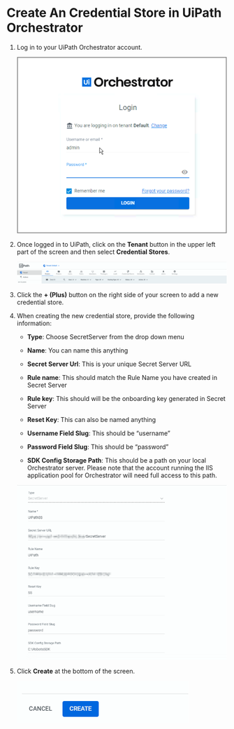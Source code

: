 [title]: # (Create An Credential Store in UiPath Orchestrator)
[tags]: # (credential store)
[priority]: # (204)
# Create An Credential Store in UiPath Orchestrator

1. Log in to your UiPath Orchestrator account.

   ![Log in](images/c562d461af591453f9bdeb89d93ec779.png)

1. Once logged in to UiPath, click on the __Tenant__ button in the upper left part of the screen and then select __Credential Stores__.

   ![Credential Stores](images/91edc065c02efd18800b4a9fed2ee7b5.png)

1. Click the __+ (Plus)__ button on the right side of your screen to add a new credential store.

1. When creating the new credential store, provide the following information:

   * __Type__: Choose SecretServer from the drop down menu

   * __Name__: You can name this anything

   * __Secret Server Url__: This is your unique Secret Server URL

   * __Rule name__: This should match the Rule Name you have created in Secret Server

   * __Rule key__: This should will be the onboarding key generated in Secret Server

   * __Reset Key__: This can also be named anything

   * __Username Field Slug__: This should be “username”

   * __Password Field Slug__: This should be “password”

   * __SDK Config Storage Path__: This should be a path on your local Orchestrator server. Please note that the account running the IIS application pool for Orchestrator will need full access to this path.

   ![Path](images/34c07f34d4d94ac07c73b871252cd2d0.png)

1. Click __Create__ at the bottom of the screen.

   ![Create](images/3dbcfd287562f42654c820679cffd28a.png)
